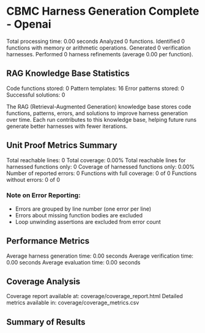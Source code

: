# CBMC Harness Generation Complete - Openai

Total processing time: 0.00 seconds
Analyzed 0 functions.
Identified 0 functions with memory or arithmetic operations.
Generated 0 verification harnesses.
Performed 0 harness refinements (average 0.00 per function).

## RAG Knowledge Base Statistics
Code functions stored: 0
Pattern templates: 16
Error patterns stored: 0
Successful solutions: 0

The RAG (Retrieval-Augmented Generation) knowledge base stores code functions, patterns, errors, and solutions to improve harness generation over time. Each run contributes to this knowledge base, helping future runs generate better harnesses with fewer iterations.

## Unit Proof Metrics Summary
Total reachable lines: 0
Total coverage: 0.00%
Total reachable lines for harnessed functions only: 0
Coverage of harnessed functions only: 0.00%
Number of reported errors: 0
Functions with full coverage: 0 of 0
Functions without errors: 0 of 0

### Note on Error Reporting:
- Errors are grouped by line number (one error per line)
- Errors about missing function bodies are excluded
- Loop unwinding assertions are excluded from error count

## Performance Metrics
Average harness generation time: 0.00 seconds
Average verification time: 0.00 seconds
Average evaluation time: 0.00 seconds

## Coverage Analysis
Coverage report available at: coverage/coverage_report.html
Detailed metrics available in: coverage/coverage_metrics.csv

## Summary of Results